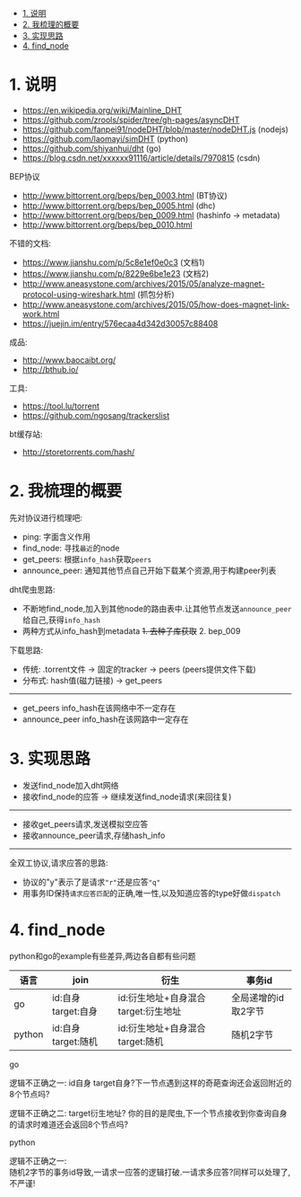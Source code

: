 <!-- TOC -->

- [1. 说明](#1-说明)
- [2. 我梳理的概要](#2-我梳理的概要)
- [3. 实现思路](#3-实现思路)
- [4. find_node](#4-find_node)

<!-- /TOC -->


<a id="markdown-1-说明" name="1-说明"></a>
# 1. 说明

* https://en.wikipedia.org/wiki/Mainline_DHT
* https://github.com/zrools/spider/tree/gh-pages/asyncDHT
* https://github.com/fanpei91/nodeDHT/blob/master/nodeDHT.js (nodejs)
* https://github.com/laomayi/simDHT (python)
* https://github.com/shiyanhui/dht (go)
* https://blog.csdn.net/xxxxxx91116/article/details/7970815 (csdn)

BEP协议
* http://www.bittorrent.org/beps/bep_0003.html (BT协议)
* http://www.bittorrent.org/beps/bep_0005.html (dhc)
* http://www.bittorrent.org/beps/bep_0009.html (hashinfo -> metadata)
* http://www.bittorrent.org/beps/bep_0010.html 

不错的文档:
* https://www.jianshu.com/p/5c8e1ef0e0c3 (文档1)
* https://www.jianshu.com/p/8229e6be1e23 (文档2)
* http://www.aneasystone.com/archives/2015/05/analyze-magnet-protocol-using-wireshark.html (抓包分析)
* http://www.aneasystone.com/archives/2015/05/how-does-magnet-link-work.html
* https://juejin.im/entry/576ecaa4d342d30057c88408

成品:
* http://www.baocaibt.org/
* http://bthub.io/

工具:
* https://tool.lu/torrent
* https://github.com/ngosang/trackerslist 

bt缓存站:
* http://storetorrents.com/hash/



<a id="markdown-2-我梳理的概要" name="2-我梳理的概要"></a>
# 2. 我梳理的概要

先对协议进行梳理吧:

* ping: 字面含义作用
* find_node: 寻找`最近`的node
* get_peers: 根据`info_hash`获取`peers`  
* announce_peer: 通知其他节点自己开始下载某个资源,用于构建peer列表


dht爬虫思路:
* 不断地find_node,加入到其他node的路由表中.让其他节点发送`announce_peer`给自己,获得`info_hash`
* 两种方式从info_hash到metadata ~~1. 去种子库获取~~ 2. bep_009

下载思路:
* 传统: .torrent文件 -> 固定的tracker -> peers  (peers提供文件下载)
* 分布式: hash值(磁力链接) -> get_peers 

---

* get_peers info_hash在该网络中不一定存在
* announce_peer info_hash在该网路中一定存在


<a id="markdown-3-实现思路" name="3-实现思路"></a>
# 3. 实现思路

* 发送find_node加入dht网络
* 接收find_node的应答 -> 继续发送find_node请求(来回往复)

---
* 接收get_peers请求,发送模拟空应答
* 接收announce_peer请求,存储hash_info

---
全双工协议,请求应答的思路:  
* 协议的"y"表示了是请求`"r"`还是应答`"q"`
* 用事务ID保持`请求应答匹配`的正确,唯一性,以及知道应答的type好做`dispatch`

<a id="markdown-4-find_node" name="4-find_node"></a>
# 4. find_node

python和go的example有些差异,两边各自都有些问题

语言|join|衍生|事务id
-|-|-|-
go|id:自身 target:自身|id:衍生地址+自身混合 target:衍生地址|全局递增的id取2字节
python|id:自身 target:随机|id:衍生地址+自身混合 target:随机|随机2字节


go

逻辑不正确之一:
id自身 target自身?下一节点遇到这样的奇葩查询还会返回附近的8个节点吗?

逻辑不正确之二:
target衍生地址? 你的目的是爬虫,下一个节点接收到你查询自身的请求时难道还会返回8个节点吗?


python

逻辑不正确之一:  
随机2字节的事务id导致,一请求一应答的逻辑打破.一请求多应答?同样可以处理了,不严谨!

